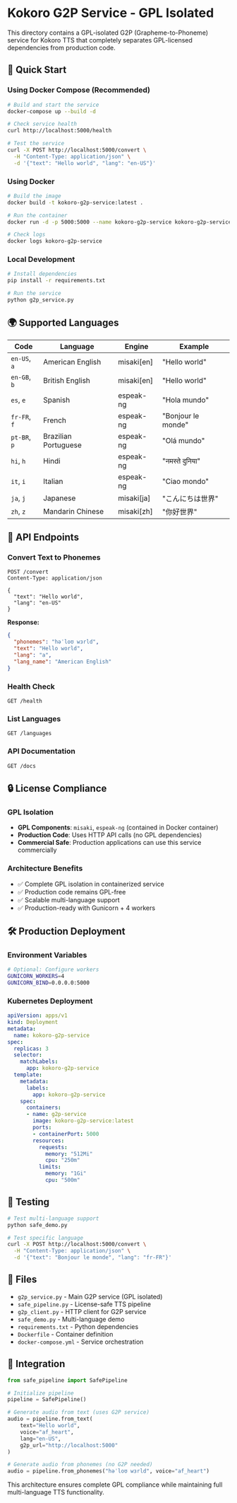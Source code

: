 # Kokoro G2P Service - GPL Isolated

This directory contains a GPL-isolated G2P (Grapheme-to-Phoneme) service for Kokoro TTS that completely separates GPL-licensed dependencies from production code.

## 🚀 Quick Start

### Using Docker Compose (Recommended)

```bash
# Build and start the service
docker-compose up --build -d

# Check service health
curl http://localhost:5000/health

# Test the service
curl -X POST http://localhost:5000/convert \
  -H "Content-Type: application/json" \
  -d '{"text": "Hello world", "lang": "en-US"}'
```

### Using Docker

```bash
# Build the image
docker build -t kokoro-g2p-service:latest .

# Run the container
docker run -d -p 5000:5000 --name kokoro-g2p-service kokoro-g2p-service:latest

# Check logs
docker logs kokoro-g2p-service
```

### Local Development

```bash
# Install dependencies
pip install -r requirements.txt

# Run the service
python g2p_service.py
```

## 🌍 Supported Languages

| Code | Language | Engine | Example |
|------|----------|--------|---------|
| `en-US`, `a` | American English | misaki[en] | "Hello world" |
| `en-GB`, `b` | British English | misaki[en] | "Hello world" |
| `es`, `e` | Spanish | espeak-ng | "Hola mundo" |
| `fr-FR`, `f` | French | espeak-ng | "Bonjour le monde" |
| `pt-BR`, `p` | Brazilian Portuguese | espeak-ng | "Olá mundo" |
| `hi`, `h` | Hindi | espeak-ng | "नमस्ते दुनिया" |
| `it`, `i` | Italian | espeak-ng | "Ciao mondo" |
| `ja`, `j` | Japanese | misaki[ja] | "こんにちは世界" |
| `zh`, `z` | Mandarin Chinese | misaki[zh] | "你好世界" |

## 📡 API Endpoints

### Convert Text to Phonemes
```http
POST /convert
Content-Type: application/json

{
  "text": "Hello world",
  "lang": "en-US"
}
```

**Response:**
```json
{
  "phonemes": "həˈloʊ wɜrld",
  "text": "Hello world",
  "lang": "a",
  "lang_name": "American English"
}
```

### Health Check
```http
GET /health
```

### List Languages
```http
GET /languages
```

### API Documentation
```http
GET /docs
```

## 🔒 License Compliance

### GPL Isolation
- **GPL Components**: `misaki`, `espeak-ng` (contained in Docker container)
- **Production Code**: Uses HTTP API calls (no GPL dependencies)
- **Commercial Safe**: Production applications can use this service commercially

### Architecture Benefits
- ✅ Complete GPL isolation in containerized service
- ✅ Production code remains GPL-free
- ✅ Scalable multi-language support
- ✅ Production-ready with Gunicorn + 4 workers

## 🛠️ Production Deployment

### Environment Variables
```bash
# Optional: Configure workers
GUNICORN_WORKERS=4
GUNICORN_BIND=0.0.0.0:5000
```

### Kubernetes Deployment
```yaml
apiVersion: apps/v1
kind: Deployment
metadata:
  name: kokoro-g2p-service
spec:
  replicas: 3
  selector:
    matchLabels:
      app: kokoro-g2p-service
  template:
    metadata:
      labels:
        app: kokoro-g2p-service
    spec:
      containers:
      - name: g2p-service
        image: kokoro-g2p-service:latest
        ports:
        - containerPort: 5000
        resources:
          requests:
            memory: "512Mi"
            cpu: "250m"
          limits:
            memory: "1Gi"
            cpu: "500m"
```

## 🧪 Testing

```bash
# Test multi-language support
python safe_demo.py

# Test specific language
curl -X POST http://localhost:5000/convert \
  -H "Content-Type: application/json" \
  -d '{"text": "Bonjour le monde", "lang": "fr-FR"}'
```

## 📁 Files

- `g2p_service.py` - Main G2P service (GPL isolated)
- `safe_pipeline.py` - License-safe TTS pipeline
- `g2p_client.py` - HTTP client for G2P service
- `safe_demo.py` - Multi-language demo
- `requirements.txt` - Python dependencies
- `Dockerfile` - Container definition
- `docker-compose.yml` - Service orchestration

## 🤝 Integration

```python
from safe_pipeline import SafePipeline

# Initialize pipeline
pipeline = SafePipeline()

# Generate audio from text (uses G2P service)
audio = pipeline.from_text(
    text="Hello world", 
    voice="af_heart", 
    lang="en-US",
    g2p_url="http://localhost:5000"
)

# Generate audio from phonemes (no G2P needed)
audio = pipeline.from_phonemes("həˈloʊ wɜrld", voice="af_heart")
```

This architecture ensures complete GPL compliance while maintaining full multi-language TTS functionality.